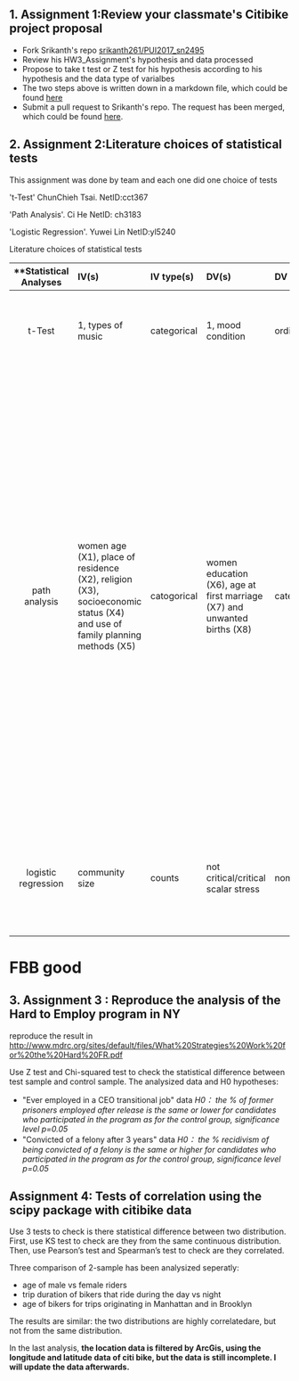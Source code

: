 ## 1. Assignment 1:Review your classmate's Citibike project proposal
- Fork Srikanth's repo [srikanth261/PUI2017_sn2495](https://github.com/srikanth261/PUI2017_sn2495)
- Review his HW3_Assignment's hypothesis and data processed
- Propose to take t test or Z test for his hypothesis according to his hypothesis and the data type of varialbes
- The two steps above is written down in a markdown file, which could be found [here](https://github.com/picniclin/PUI2017_sn2495/blob/master/HW3_sn2495/CitibikeReview_yl5240.md) 
- Submit a pull request to Srikanth's repo. The request has been merged, which could be found [here](https://github.com/srikanth261/PUI2017_sn2495/tree/master/HW3_sn2495).

## 2. Assignment 2:Literature choices of statistical tests

This assignment was done by team and each one did one choice of tests

't-Test' ChunChieh Tsai. NetID:cct367

'Path Analysis'. Ci He   NetID: ch3183

'Logistic Regression'. Yuwei Lin NetID:yl5240

Literature choices of statistical tests

| **Statistical Analyses	|  IV(s)  |  IV type(s) |  DV(s)  |  DV type(s)  |  Control Var | Control Var type  | Question to be answered | _H0_ | alpha | link to paper **| 
|:----------:|:----------|:------------|:-------------|:-------------|:------------------|:------------- |:----------------------------|:--------:|:-------:|:-----------|
t-Test	| 1, types of music | categorical | 1, mood condition | ordinary | 2,  lights, place | condition | Do participants who listening happy music are more creative than control group | Listen happy music groups divergent thinking <= control group | 0.05 | [Happy creativity: Listening to happy music facilitates divergent thinking](http://journals.plos.org/plosone/article?id=10.1371/journal.pone.0182210)
 path analysis |women age (X1), place of residence (X2), religion (X3), socioeconomic status (X4) and use of family planning methods (X5)|catogorical| women education (X6), age at first marriage (X7) and unwanted births (X8)|categorical|women whose most recent pregnancy occurred five years preceding the date of interview or women who were currently pregnant|catogorical |How women age (X1), place of residence (X2), religion (X3), socioeconomic status (X4) and use of family planning methods (X5) are directly or indirectly impact the DVs(women education (X6), age at first marriage (X7) and unwanted births (X8).Is there causal links between the socio-demographic variables ( women’s age, education, age at first marriage, religion, parity, residence, socioeconomic status, and use of family planning methods) and unwanted births in Bangladesh?|there is no causal correlation between the socio-demographic variables ( women’s age, education, age at first marriage, religion, parity, residence, socioeconomic status, and use of family planning methods) and unwanted births in Bangladesh|0.05|[Hierarchy of Correlates of Unwanted Births in Bangladesh: A Study through Path Analysis](http://journals.plos.org/plosone/article?id=10.1371/journal.pone.0164007)|
 logistic regression	| community size | counts | not critical/critical scalar stress| nominal | - | -| 	Could a predictive model of scalar stress be built to work when estimates of settlement population are available.| there is significant difference between what the model predicts and what the analyst observes in the data | 0.05 | [Modeling Group Size and Scalar Stress by Logistic Regression from an Archaeological Perspective](http://journals.plos.org/plosone/article?id=10.1371/journal.pone.0091510) |

# FBB good


## 3. Assignment 3 : Reproduce the analysis of the Hard to Employ program in NY

reproduce the result in http://www.mdrc.org/sites/default/files/What%20Strategies%20Work%20for%20the%20Hard%20FR.pdf

Use Z test and Chi-squared test to check the statistical difference between test sample and control sample.
The analysized data and H0 hypotheses:
- "Ever employed in a CEO transitional job" data
   *H0： the % of former prisoners employed after release is the same or lower for candidates who participated in the program as for the control group, significance level p=0.05*
- "Convicted of a felony after 3 years" data
   *H0： the % recidivism of  being convicted of a felony is the same or higher for candidates who participated in the program as for the control group, significance level p=0.05*

## Assignment 4: Tests of correlation using the scipy package with citibike data

Use 3 tests to check is there statistical difference between two distribution. 
First, use KS test to check are they from the same continuous distribution.
Then, use Pearson’s test and Spearman’s test to check are they correlated.

Three comparison of 2-sample has been analysized seperatly:
- age of male vs female riders
- trip duration of bikers that ride during the day vs night
- age of bikers for trips originating in Manhattan and in Brooklyn

The results are similar:
the two distributions are highly correlatedare, but not from the same distribution.

In the last analysis, **the location data is filtered by ArcGis, using the longitude and latitude data of citi bike, but the data is still incomplete. I will update the data afterwards.**
